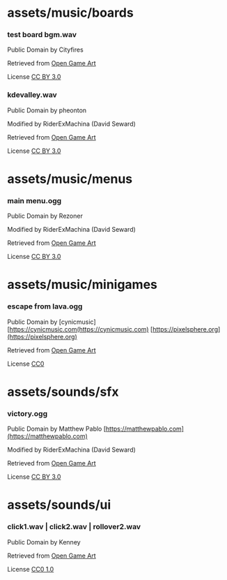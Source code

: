 # assets/music/boards
### test board bgm.wav
Public Domain by Cityfires

Retrieved from [Open Game Art](https://opengameart.org/content/acrostics)

License [CC BY 3.0](http://creativecommons.org/licenses/by/3.0/)

### kdevalley.wav
Public Domain by pheonton

Modified by RiderExMachina (David Seward)

Retrieved from [Open Game Art](https://opengameart.org/content/one)

License [CC BY 3.0](http://creativecommons.org/licenses/by/3.0/)

# assets/music/menus
### main menu.ogg

Public Domain by Rezoner

Modified by RiderExMachina (David Seward)

Retrieved from [Open Game Art](https://opengameart.org/content/happy-arcade-tune)

License [CC BY 3.0](http://creativecommons.org/licenses/by/3.0/)

# assets/music/minigames
### escape from lava.ogg
Public Domain by [cynicmusic] [https://cynicmusic.com(https://cynicmusic.com) [https://pixelsphere.org](https://pixelsphere.org)

Retrieved from [Open Game Art](https://opengameart.org/content/battle-theme-a)

License [CC0](http://creativecommons.org/publicdomain/zero/1.0/)

# assets/sounds/sfx
### victory.ogg

Public Domain by Matthew Pablo [https://matthewpablo.com](https://matthewpablo.com)

Modified by RiderExMachina (David Seward)

Retrieved from [Open Game Art](https://opengameart.org/content/lively-meadow-victory-fanfare-and-song)

License [CC BY 3.0](http://creativecommons.org/licenses/by/3.0/)

# assets/sounds/ui
### click1.wav | click2.wav | rollover2.wav

Public Domain by Kenney

Retrieved from [Open Game Art](https://opengameart.org/content/51-ui-sound-effects-buttons-switches-and-clicks)

License [CC0 1.0](https://creativecommons.org/publicdomain/zero/1.0/)

